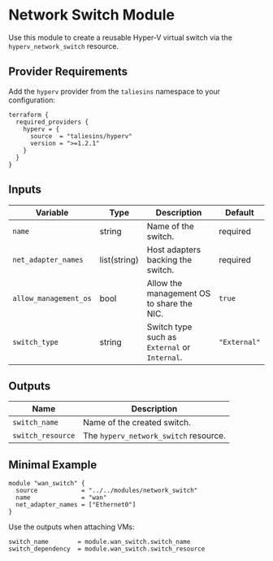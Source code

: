 # Network Switch Module

Use this module to create a reusable Hyper‑V virtual switch via the
`hyperv_network_switch` resource.

## Provider Requirements

Add the `hyperv` provider from the `taliesins` namespace to your configuration:

```hcl
terraform {
  required_providers {
    hyperv = {
      source  = "taliesins/hyperv"
      version = ">=1.2.1"
    }
  }
}
```

## Inputs

| Variable | Type | Description | Default |
| -------- | ---- | ----------- | ------- |
| `name` | string | Name of the switch. | required |
| `net_adapter_names` | list(string) | Host adapters backing the switch. | required |
| `allow_management_os` | bool | Allow the management OS to share the NIC. | `true` |
| `switch_type` | string | Switch type such as `External` or `Internal`. | `"External"` |

## Outputs

| Name | Description |
| ---- | ----------- |
| `switch_name` | Name of the created switch. |
| `switch_resource` | The `hyperv_network_switch` resource. |

## Minimal Example

```hcl
module "wan_switch" {
  source            = "../../modules/network_switch"
  name              = "wan"
  net_adapter_names = ["Ethernet0"]
}
```

Use the outputs when attaching VMs:

```hcl
switch_name        = module.wan_switch.switch_name
switch_dependency  = module.wan_switch.switch_resource
```
